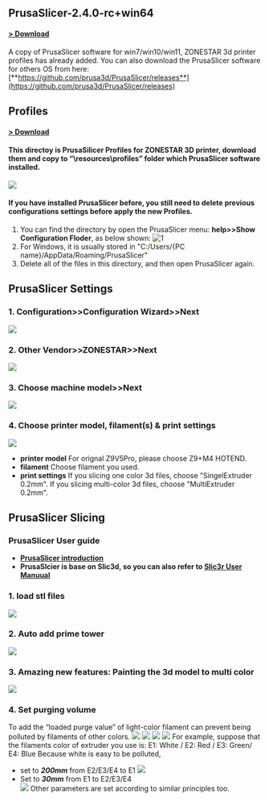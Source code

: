 ## PrusaSlicer-2.4.0-rc+win64 
#### [> Download](https://downgit.github.io/#/home?url=https://github.com/ZONESTAR3D/Slicing-Guide/tree/master/PrusaSlicer/PrusaSlicer-2.4.0-rc%2Bwin64)  
A copy of PrusaSlicer software for win7/win10/win11, ZONESTAR 3d printer profiles has already added.
You can also download the PrusaSlicer software for others OS from here: 
[**https://github.com/prusa3d/PrusaSlicer/releases**](https://github.com/prusa3d/PrusaSlicer/releases)

## Profiles
#### [> Download](https://downgit.github.io/#/home?url=https://github.com/ZONESTAR3D/Slicing-Guide/tree/master/PrusaSlicer/Profiles)   
#### This directoy is PrusaSilicer Profiles for ZONESTAR 3D printer, download them and copy to “\resources\profiles” folder which PrusaSlicer software installed.
![](1.jpg)

#### If you have installed PrusaSlicer before, you still need to delete previous configurations settings before apply the new Profiles.
1. You can find the directory by open the PrusaSlicer menu: **help>>Show Configuration Floder**, as below shown:
![1](2.png)
2. For Windows, it is usually stored in "C:/Users/{PC name}/AppData/Roaming/PrusaSlicer"
3. Delete all of the files in this directory, and then open PrusaSlicer again.  

## PrusaSlicer Settings
### 1. Configuration>>Configuration Wizard>>Next
![](settings1.png)
### 2. Other Vendor>>ZONESTAR>>Next
![](settings2.png)
### 3. Choose machine model>>Next
![](settings3.png)
### 4. Choose printer model, filament(s) & print settings
![](settings4.png)  
- **printer model** For orignal Z9V5Pro, please choose Z9+M4 HOTEND.  
- **filament** Choose filament you used.     
- **print settings** If you slicing one color 3d files, choose "SingelExtruder 0.2mm". If you slicing multi-color 3d files, choose "MultiExtruder 0.2mm".  


## PrusaSlicer Slicing
### PrusaSlicer User guide 
- **[PrusaSlicer introduction](https://www.prusa3d.com/page/prusaslicer_424/)**
- **PrusaSlcier is base on Slic3d, so you can also refer to [Slic3r User Manuual](https://manual.slic3r.org/)**

### 1. load stl files
![](slicing1.png)
### 2. Auto add prime tower
![](slicing2.png)
### 3. Amazing new features: Painting the 3d model to multi color
![](slicing3.png)
### 4. Set purging volume
To add the “loaded purge value” of light-color filament can prevent being polluted by filaments of other colors.
![](slicing4.png)
![](slicing5.png)
![](slicing6.png)
![](slicing7.png)
For example, suppose that the filaments color of extruder  you use is:
E1: White / E2: Red / E3: Green/ E4: Blue
Because white is easy to be polluted,   
- set to ***200mm*** from E2/E3/E4 to E1
![](slicing8.png) 
- Set to ***30mm*** from E1 to E2/E3/E4  
![](slicing9.png)
Other parameters are set according to similar principles too. 






   
